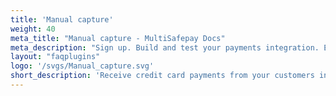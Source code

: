 ```yaml
---
title: 'Manual capture'
weight: 40
meta_title: "Manual capture - MultiSafepay Docs"
meta_description: "Sign up. Build and test your payments integration. Explore our products and services. Use our API Reference, SDKs, and wrappers. Get support."
layout: "faqplugins"
logo: '/svgs/Manual_capture.svg'
short_description: 'Receive credit card payments from your customers in full or partial captures.'
---
```

